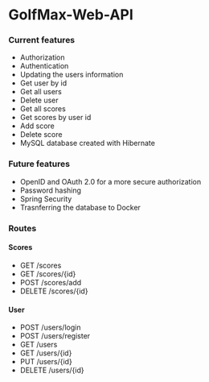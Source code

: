 # GolfMax-Web-API

### Current features
- Authorization
- Authentication
- Updating the users information
- Get user by id
- Get all users
- Delete user
- Get all scores
- Get scores by user id
- Add score
- Delete score
- MySQL database created with Hibernate

### Future features
- OpenID and OAuth 2.0 for a more secure authorization
- Password hashing
- Spring Security
- Trasnferring the database to Docker

### Routes
#### Scores
- GET /scores
- GET /scores/{id}
- POST /scores/add
- DELETE /scores/{id}

#### User
- POST /users/login
- POST /users/register
- GET /users
- GET /users/{id}
- PUT /users/{id}
- DELETE /users/{id}
